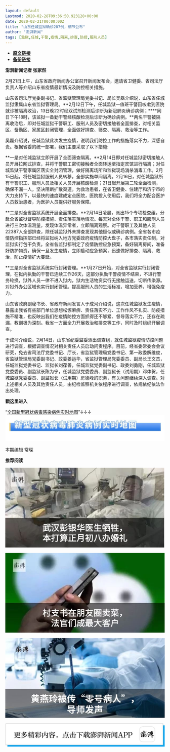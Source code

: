 ```yaml
---
layout: default
Lastmod: 2020-02-28T09:36:50.923128+00:00
date: 2020-02-21T00:00:00Z
title: "山东任城监狱确诊207例，细节公布"
author: "澎湃新闻"
tags: [监狱,任城,干警,疫情,隔离,排查,防控,服刑人员]
---
```


* [**原文链接**](http://mp.weixin.qq.com/s?__biz=MjM5MzI5NTU3MQ==&amp;mid=2651587955&amp;idx=1&amp;sn=cd47fbe00a5dfc8a3abd75d662425884&amp;chksm=bd6198cf8a1611d937d85e862f801bb853fd5e5996167d54d9ce51d88ef7f59ac81f6ffb57bb#rd)
* [**备份链接**](http://archive.today/naneS)


**澎湃新闻记者 张家然**

  

2月21日上午，山东省政府新闻办公室召开新闻发布会，邀请省卫健委、省司法厅负责人等介绍山东省疫情最新情况及防控相关措施。

  
山东省司法厅党委副书记、省监狱管理局党委书记、局长吴磊介绍说，山东省任城监狱隶属山东省监狱管理局。**2月12日下午，任城监狱一值班干警因咳嗽到医院就诊被隔离收治，13日晚22时经双试剂检测后诊断为新冠肺炎确诊病例；****同日下午18时，该监狱一备勤干警经核酸检测后诊断为确诊病例。**两名干警被隔离收治后，即对任城监狱干警职工、服刑人员及密切接触者全面排查，对相关监区、备勤区、家属区封闭管理，全面做好排查、筛查、隔离、救治等工作。

  
吴磊介绍说，任城监狱此次发生疫情，说明我们防控工作的措施落实不力，深感自责。根据省委的统一部署，我们主要采取了以下措施:

  
**一是对任城监狱立即开展了全面筛查隔离。**2月14日即对任城监狱密切接触人员开展拉网式排查，并将干警职工密切接触者全面转运至指定宾馆进行隔离；对任城监狱干警家属区落实全封闭管理，做好隔离场所和监狱现场消杀消毒工作。2月15日起，将任城监狱服刑人员转移，全部实施单间隔离。2月16日，对任城监狱所有干警职工、服刑人员及相关人员开展核酸检测；21日起开展第二轮全面检测，确保不漏一人，坚决阻断扩散渠道。为救治患者，在省卫健委、住建厅和济宁市的大力支持下，以最快的速度建成定点医院，医院投入使用后，我们将全力配合医护人员救治患者，为医护人员提供好服务保障。

  
**二是对全省监狱系统开展全面排查。**2月14日凌晨，派出15个专项检查组，分赴全省监狱督导防控措施、责任落实落地情况。每天对全体干警、职工和服刑人员进行三次体温测量，发现体温异常者，立即隔离观察。对干警职工及其他人员22387人全部排查，除任城监狱外未排查发现其他疑似或确诊病例。全省各市疫情防控指挥部已经将监狱纳入地方党委政府疫情防控大盘子，各市落实责任制，对监狱实行包干负责。全省各监狱都制定了疫情防控应急预案，备好隔离房间，准备好防护物资，确保一旦发生疫情，立即启动应急预案，迅速做好排查、隔离、救治，防止疫情扩大蔓延。

  
**三是对全省监狱系统实行封闭管理。**1月27日开始，对全省监狱实行封闭管理，在狱内执勤的干警已连续工作26天，这部分执勤干警疫情不结束，不进行警务轮换，狱外人员一律不进入狱内，狱内生活物资实行无接触运送，切断传染源。对狱外办公区域也实行封闭管理。提高服刑人员的生活标准，增加营养，增强免疫力。

  

山东省政府副秘书长、省政府新闻发言人于成河介绍说，这次任城监狱发生疫情，暴露出我省有些部门单位思想松懈麻痹、责任落实不力、工作作风不扎实、防疫措施不精准，也反映出我们在疫情防控方面抓得还不够紧、督导落实不力，还存在疏漏，教训极为深刻。我省一方面全力开展救治和排查等工作，同时及时组织开展调查。

  
于成河介绍说，2月14日，山东省纪委监委派出调查组，就任城监狱疫情防控问题进行调查，根据调查情况对相关责任人员启动问责程序。目前，经省委常委会会议研究，免去省司法厅党委书记、厅长，省监狱管理局党委书记、第一政委解维俊，省监狱管理局党委副书记、政委姜运华，省监狱管理局党委委员、副局长王文杰，任城监狱党委书记、监狱长刘葆善，任城监狱党委副书记、政委刘勇刚，任城监狱党委委员、副监狱长陈为宁，任城监狱党委委员、副监狱长（试用期）邓体贺，任城监狱党委委员、副监狱长（试用期）房德峰的职务，有关问题继续深入调查。对上述相关人员及其他责任人员，由纪检监察机关依程序进行调查，依规依纪依法作出处理。

  

**戳这里进入**

“[全国新型冠状病毒感染病例实时地图](http://projects.thepaper.cn/thepaper-cases/839studio/feiyan/)”↓↓↓[![](/images/post/15a4bc01c19b9e56f61d4f79069e4c63.jpg)](http://projects.thepaper.cn/thepaper-cases/839studio/feiyan/)

本期编辑 常琛  

  

**推荐阅读**

  

[![](/images/post/12e0d94be82829ed4f958ea785fc7b62.jpg)](http://mp.weixin.qq.com/s?__biz=MjM5MzI5NTU3MQ==&mid=2651587716&idx=1&sn=9cf340714786ffd74330418b03bccf7c&chksm=bd6199388a16102e76351195f852c7325de5e1620da5882bd04ccd1ff7d24b0b5dff09895509&scene=21#wechat_redirect)

[![](/images/post/b7a1607b1b9dd9e435b97383f11e4fdb.jpg)](http://mp.weixin.qq.com/s?__biz=MjM5MzI5NTU3MQ==&mid=2651587171&idx=1&sn=8aae24846a49ce902e6c154354f8d8ec&chksm=bd619fdf8a1616c944b7af5c259ccdede7203b086feaaf72a3deb060cebf529ed9de32c73e10&scene=21#wechat_redirect)  

[![](/images/post/83af442de9e7f18338c0bca1aa647957.jpg)](http://mp.weixin.qq.com/s?__biz=MjM5MzI5NTU3MQ==&mid=2651584348&idx=1&sn=b118991f08403d87db2ac1c8aeafca59&chksm=bd666ae08a11e3f6fd7394262e2448da823d05b843876a4d6e6da4a499a18d4dffa6e4fef766&scene=21#wechat_redirect)

![](/images/post/faa036129172f4ba4cb775ad946d1eff.jpg)

